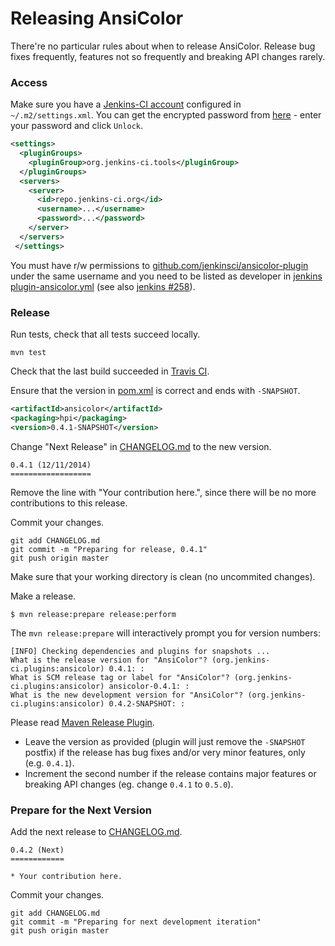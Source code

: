 Releasing AnsiColor
===================

There're no particular rules about when to release AnsiColor. Release bug fixes frequently, features not so frequently and breaking API changes rarely.

### Access

Make sure you have a [Jenkins-CI account](https://jenkins-ci.org/account) configured in `~/.m2/settings.xml`. You can get the encrypted password from [here](https://repo.jenkins-ci.org/webapp/#/profile) - enter your password and click `Unlock`.

```xml
<settings>
  <pluginGroups>
    <pluginGroup>org.jenkins-ci.tools</pluginGroup>
  </pluginGroups>
  <servers>
    <server>
      <id>repo.jenkins-ci.org</id>
      <username>...</username>
      <password>...</password>
    </server>
  </servers>
 </settings>
```

You must have r/w permissions to [github.com/jenkinsci/ansicolor-plugin](https://github.com/jenkinsci/ansicolor-plugin) under the same username
and you need to be listed as developer in [jenkins plugin-ansicolor.yml](https://github.com/jenkins-infra/repository-permissions-updater/blob/master/permissions/plugin-ansicolor.yml) (see also [jenkins #258](https://github.com/jenkins-infra/repository-permissions-updater/pull/258)).

### Release

Run tests, check that all tests succeed locally.

```
mvn test
```

Check that the last build succeeded in [Travis CI](https://travis-ci.org/jenkinsci/ansicolor-plugin).

Ensure that the version in [pom.xml](pom.xml) is correct and ends with `-SNAPSHOT`.

``` xml
<artifactId>ansicolor</artifactId>
<packaging>hpi</packaging>
<version>0.4.1-SNAPSHOT</version>
```

Change "Next Release" in [CHANGELOG.md](CHANGELOG.md) to the new version.

```
0.4.1 (12/11/2014)
==================
```

Remove the line with "Your contribution here.", since there will be no more contributions to this release.

Commit your changes.

```
git add CHANGELOG.md
git commit -m "Preparing for release, 0.4.1"
git push origin master
```

Make sure that your working directory is clean (no uncommited changes).

Make a release.

```
$ mvn release:prepare release:perform
```

The `mvn release:prepare` will interactively prompt you for version numbers:

    [INFO] Checking dependencies and plugins for snapshots ...
    What is the release version for "AnsiColor"? (org.jenkins-ci.plugins:ansicolor) 0.4.1: :
    What is SCM release tag or label for "AnsiColor"? (org.jenkins-ci.plugins:ansicolor) ansicolor-0.4.1: :
    What is the new development version for "AnsiColor"? (org.jenkins-ci.plugins:ansicolor) 0.4.2-SNAPSHOT: :

Please read [Maven Release Plugin](http://maven.apache.org/maven-release/maven-release-plugin/examples/prepare-release.html).

*  Leave the version as provided (plugin will just remove the `-SNAPSHOT` postfix) if the release has bug fixes and/or very minor features, only (e.g. `0.4.1`).
*  Increment the second number if the release contains major features or breaking API changes (eg. change `0.4.1` to `0.5.0`).

### Prepare for the Next Version

Add the next release to [CHANGELOG.md](CHANGELOG.md).

```
0.4.2 (Next)
============

* Your contribution here.
```

Commit your changes.

```
git add CHANGELOG.md
git commit -m "Preparing for next development iteration"
git push origin master
```
